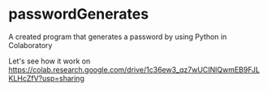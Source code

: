 # passwordGenerates
A created program that generates a password by using Python in Colaboratory

Let's see how it work on
https://colab.research.google.com/drive/1c36ew3_qz7wUCINlQwmEB9FJLKLHcZfV?usp=sharing
